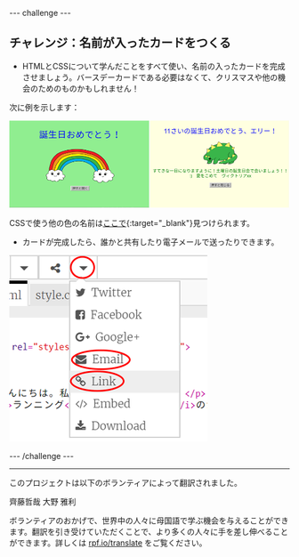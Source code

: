 --- challenge ---

## チャレンジ：名前が入ったカードをつくる

+ HTMLとCSSについて学んだことをすべて使い、名前の入ったカードを完成させましょう。バースデーカードである必要はなくて、クリスマスや他の機会のためのものかもしれません！

次に例を示します：

![スクリーンショット](images/birthday-final.png)

CSSで使う他の色の名前は[ここで](http://jumpto.cc/colours){:target="_blank"}見つけられます。

+ カードが完成したら、誰かと共有したり電子メールで送ったりできます。

![スクリーンショット](images/birthday-share.png)

--- /challenge ---

***

このプロジェクトは以下のボランティアによって翻訳されました。

齊藤哲哉
大野 雅利

ボランティアのおかげで、世界中の人々に母国語で学ぶ機会を与えることができます。翻訳を引き受けていただくことで、より多くの人々に手を差し伸べることができます。詳しくは [rpf.io/translate](https://rpf.io/translate) をご覧ください。